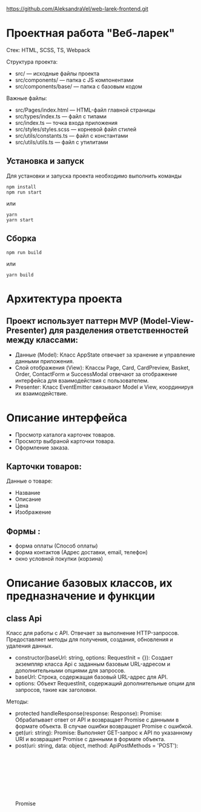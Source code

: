 https://github.com/AleksandraVel/web-larek-frontend.git

# Проектная работа "Веб-ларек"

Стек: HTML, SCSS, TS, Webpack

Структура проекта:
- src/ — исходные файлы проекта
- src/components/ — папка с JS компонентами
- src/components/base/ — папка с базовым кодом

Важные файлы:
- src/Pages/index.html — HTML-файл главной страницы
- src/types/index.ts — файл с типами
- src/index.ts — точка входа приложения
- src/styles/styles.scss — корневой файл стилей
- src/utils/constants.ts — файл с константами
- src/utils/utils.ts — файл с утилитами

## Установка и запуск
Для установки и запуска проекта необходимо выполнить команды

```
npm install
npm run start
```

или

```
yarn
yarn start
```
## Сборка

```
npm run build
```

или

```
yarn build
```

# Архитектура проекта

## Проект использует паттерн MVP (Model-View-Presenter) для разделения ответственностей между классами:

- Данные (Model):
 Класс AppState отвечает за хранение и управление данными приложения.
- Слой отображения (View):
 Классы Page, Card, CardPreview, Basket, Order, ContactForm и SuccessModal отвечают за отображение интерфейса для взаимодействия с пользователем.
- Presenter:
 Класс EventEmitter связывают Model и View, координируя их взаимодействие. 

# Описание интерфейса

- Просмотр каталога карточек товаров.
- Просмотр выбраной карточки товара.
- Оформление заказа. 

## Карточки товаров:
 
 Данные о товаре:
- Название
- Описание
- Цена
- Изображение

## Формы :
- форма оплаты (Способ оплаты)
- форма контактов (Адрес доставки, email, телефон)
- окно условной покупки (корзина)

# Описание базовых классов, их предназначение и функции

## class Api

Класс для работы с API. Отвечает за выполнение HTTP-запросов.
Предоставляет методы для получения, создания, обновления и удаления данных.

- constructor(baseUrl: string, options: RequestInit = {}): Создает экземпляр класса Api с заданным базовым URL-адресом и дополнительными опциями для запросов.
- baseUrl: Строка, содержащая базовый URL-адрес для API.
- options: Объект RequestInit, содержащий дополнительные опции для запросов, такие как заголовки.

Методы:
- protected handleResponse(response: Response): Promise<object>: Обрабатывает ответ от API и возвращает Promise с данными в формате объекта. В случае ошибки возвращает Promise с ошибкой.
- get(uri: string): Promise<object>: Выполняет GET-запрос к API по указанному URI и возвращает Promise с данными в формате объекта.
- post(uri: string, data: object, method: ApiPostMethods = 'POST'): Promise<object>: Выполняет POST, PUT или DELETE-запрос к API по указанному URI с переданными данными и возвращает Promise с данными в формате объекта.

## class EventEmitter (Presenter)

Класс EventEmitter выступает в роли Представителя (Presenter).
Реализует механизм событий, позволяющий классам взаимодействовать друг с другом.
Предоставляет методы для подписки, отписки и вызова обработчиков событий.

Mетоды:
- on: Установить обработчик на событие.
- off: Снять обработчик с события.
- emit: Инициировать событие с данными.
- onAll: Слушать все события.
- offAll: Сбросить все обработчики.
- trigger: Сделать коллбек триггер, генерирующий событие при вызове.

## class AppState (Model)

Класс AppState отвечает за хранение и обработку данных приложения.
Предоставляет методы для взаимодействия с данными.
Генерирует события при изменении данных.

Свойства:
- products: Array<Product> - массив данных о товарах
- basket: Array<BasketItem> - массив товаров в корзине
- orders: Array<OrderData> - массив данных о заказах

Методы:
- addToBasket(product: Product): void - добавляет товар в корзину
- removeFromBasket(product: Product): void - удаляет товар из корзины
- setProducts(products: Product[]): void - заменяет массив товаров.
- emitChanges(event: string, payload?: object): void - сообщает всем что модель поменялась.

События:
'add-to-basket' - генерируется при добавлении товара в корзину.
'remove-from-basket' - генерируется при удалении товара из корзины.
'get-products' - генерируется при установке массива товаров.

## class Component

Класс Component является абстрактным базовым компонентом. От класса Component наследуют классы слоя отображения (View). Он содержит общие методы для работы с DOM и предоставляет инструменты для управления отображением интерфейса.

 ### Конструктор
 typescript
protected constructor(protected readonly container: HTMLElement)
Принимает контейнер (DOM-элемент), в котором будет отображаться компонент.

Методы :

- toggleClass(element: HTMLElement, className: string, force?: boolean): Переключает класс у указанного элемента.
- setText(element: HTMLElement, value: unknown): Устанавливает текстовое содержимое указанного элемента.
- setDisabled(element: HTMLElement, state: boolean): Устанавливает или снимает блокировку для указанного элемента.
- setHidden(element: HTMLElement): Скрывает указанный элемент.
- setVisible(element: HTMLElement): Показывает указанный элемент.
- setImage(element: HTMLImageElement, src: string, alt?: string): Устанавливает изображение с альтернативным текстом для указанного элемента.
- render(data?: Partial<T>): HTMLElement: Возвращает корневой DOM-элемент компонента с возможностью обновления данных.

## class Model

Класс Model является базовой моделью и предазначен для отличия ее от простых объектов данных.  

Методы: 
- constructor: Создает экземпляра с указанными данными и объектом для управления событиями. 
- emitChanges(event: string, payload?: object): Генерирует указанное событие и передает дополнительные данные. 


## class Modal (View)

Класс Modal отвечает за отображение модального окна и управление его содержимым.
Взаимодействует с классами (через презентер) CardPreview, Basket, Order, SuccessModal для отображения соответствующего контента.

Методы:
- constructor(modalContainer: HTMLElement): Создает экземпляр класса с заданным контейнером модального окна.
- open(content: HTMLElement): void: Открывает модальное окно и отображает переданный контент.
- close(): void: Закрывает модальное окно.
- setContent(content: HTMLElement): void: Устанавливает новый контент в модальное окно.


## class CardPreview (View)

Класс CardPreview отвечает за отображение подробной информации о товаре в модальном окне.
Получает данные о товаре от класса AppState.

Методы :
- constructor(product: Product): Создает экземпляр класса CardPreview с данными о товаре.
- render(): HTMLElement: Возвращает HTML-элемент, представляющий карточку товара с подробной информацией.
- handleAddToBasket(): void: Обрабатывает событие добавления товара в корзину и инициирует соответствующее событие.

## class Page (View)

Класс Page представляет собой главную страницу приложения - галерею товаров. Он не показывается в модальном окне.
Взаимодействует с классом Card (через презентер) для отображения карточек товаров.

Методы:
- constructor(PageContainer: HTMLElement): Создает экземпляр класса с заданным контейнером для галереи.
- renderCards(cards: Card[]): void: Отображает карточки товаров в галерее.
- handleCardClick(card: Card): void: Обрабатывает клик по карточке товара и инициирует событие для отображения модального окна с информацией о товаре.

## class Card (View)

Класс Card представляет собой карточку товара в галерее.
Отвечает за отображение информации о товаре.
Генерирует события при взаимодействии пользователя с карточкой (клик, добавление в корзину).

Методы:
- constructor(data: CardData): Создает экземпляр класса с данными о товаре.
- render(): HTMLElement: Возвращает HTML-элемент, представляющий карточку товара.
- handleClick(): void: Обрабатывает клик по карточке товара и инициирует событие для отображения модального окна с информацией о товаре.

## class Basket (View)

Класс Basket отвечает за отображение корзины в модальном окне.
Он отображает список товаров в корзине и позволяет удалять товары из корзины.
Взаимодействует с классом AppState для управления товарами в корзине.

Методы:
- constructor(basketContainer: HTMLElement): Создает экземпляр класса с заданным контейнером для корзины.
- addItem(item: BasketItem): void: Добавляет товар в корзину.
- removeItem(item: BasketItem): void: Удаляет товар из корзины.
- renderItems(): void: Отображает список товаров в корзине.
- getTotalPrice(): number: Возвращает общую стоимость товаров в корзине.

## class Form (View)

Класс Form является является абстрактным классом, наследующий класс Component. Он отвечает за отображение и управление формой на странице. Содержит методы для валидации и отправки данных формы, а также обработчики событий для взаимодействия с другими компонентами.

Свойства:
- container: HTMLFormElement - DOM-элемент формы
- events: IEvents - объект для работы с событиями формы
Методы:
- constructor(container: HTMLFormElement, events: IEvents): Создает экземпляр класса Form с заданным DOM-элементом формы и объектом для работы с событиями.
- onInputChange(field: keyof T, value: string): Обрабатывает изменение значения поля формы и инициирует соответствующее событие.
- render(state: Partial<T> & IFormState): HTMLElement: Отображает форму на странице и возвращает ее DOM-элемент.
- set valid(value: boolean): Устанавливает состояние валидности формы.
- set errors(value: string): Устанавливает текст ошибки для формы.

## class Order (Form)

Класс Order отвечает за отображение форм оформления заказа в модальном окне. Он наследует от класса Form и реализует специфичные для заказа методы. Он отображает формы для ввода информации о доставке и оплате.

Методы :
- constructor(orderContainer: HTMLElement, events: IEvents): Создает экземпляр класса с заданным контейнером для формы заказа.
- renderPaymentForm(): void: Отображает форму выбора способа оплаты.
- renderDeliveryForm(): void: Отображает форму ввода адреса доставки.
- handleSubmit(data: OrderData): void: Обрабатывает отправку формы заказа и инициирует событие для завершения оформления заказа.

## class ContactForm (Form)

Класс ContactForm является дочерним класса Form. Он отображает форму для ввода контактных данных пользователя (email и телефон).
Взаимодействует с классом AppState для сохранения данных пользователя.
(содержит валидацию форм)

Методы:

- constructor(contactContainer: HTMLElement): Создает экземпляр класса с заданным контейнером для формы контактов.
- set email(value: string): Устанавливает значение поля email.
- set phone(value: string): Устанавливает значение поля телефона.
- render(): void: Отображает форму для ввода контактных данных пользователя.
- handleSubmit(data: ContactData): void: Обрабатывает отправку формы контактов и инициирует событие для сохранения данных пользователя.


## class SuccessModal (View)

Класс SuccessModal отвечает за отображение окна с сообщением об успешном оформлении заказа.

Методы:
- constructor(successContainer: HTMLElement): Создает экземпляр класса с заданным контейнером для окна успешного оформления заказа.